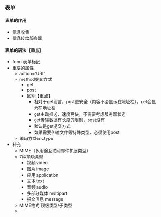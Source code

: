 ### 表单
#### 表单的作用
+ 信息收集
+ 信息传给服务器
#### 表单的语法【重点】
+ form 表单标记
+ 重要的属性
    + action=“URI”
	+ method提交方式
	    + get
		+ post
		+ 区别【重点】
		    + 相对于get而言，post更安全（内容不会显示在地址栏），get会显示在地址栏
			+ get主动推送，速度更快，不需要考虑服务器状态
			+ get传输数据有长度的限制，post没有
			+ 默认是get提交方式
			+ 如果需要传输文件等特殊类型，必须使用post
    + 编码方式enctype
+ 补充
    + MIME（多用途互联网邮件扩展类型）
	+ 7种顶级类型
	   + 视频 video
	   + 图片 image
	   + 应用 application
	   + 文本 text
	   + 音频 audio
	   + 多部分媒体 multipart
	   + 报文信息 message
    + MIME格式 顶级类型/子类型
	+ 